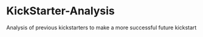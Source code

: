 # KickStarter-Analysis
Analysis of previous kickstarters to make a more successful future kickstart
